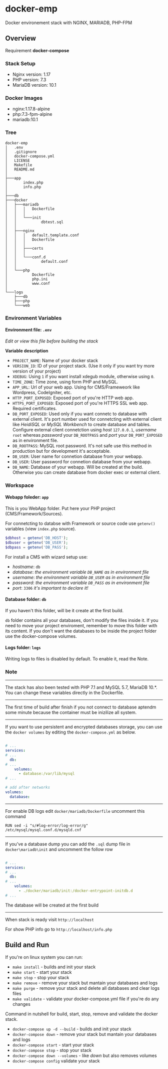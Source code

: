 # docker-emp
Docker environement stack with NGINX, MARIADB, PHP-FPM


## Overview

Requirement **docker-compose** 


### Stack Setup

* Nginx version: 1.17
* PHP version: 7.3
* MariaDB version: 10.1


### Docker Images

* nginx:1.17.8-alpine
* php:7.3-fpm-alpine
* mariadb:10.1


### Tree

```
docker-emp
│   .env
│   .gitignore
│   docker-compose.yml
│   LICENSE
│   Makefile
│   README.md
│   
├───app
│       index.php
│       info.php
│       
├───db        
├───docker
│   ├───mariadb
│   │   │   Dockerfile
│   │   │   
│   │   └───init
│   │           dbtest.sql
│   │           
│   ├───nginx
│   │   │   default.template.conf
│   │   │   Dockerfile
│   │   │   
│   │   ├───certs
│   │   │       
│   │   └───conf.d
│   │           default.conf
│   │           
│   └───php
│           Dockerfile
│           php.ini
│           www.conf
│           
└───logs
    ├───db
    ├───php
    └───web
```


### Environment Variables

#### Environment file: `.env`

_Edit or view this file before building the stack_

**Variable description**

* `PROJECT_NAME`: Name of your docker stack
* `VERSION_ID`: ID of your project stack. (Use it only if you want try more version of your project)
* `XDEBUG`: Using `1` if you want install xdegub module, otherwise using `0`.
* `TIME_ZONE`: Time zone, using form PHP and MySQL. 
* `APP_URL`: Url of your web app. Using for CMS/Frameweork like Wordpress, CodeIgniter, etc.
* `HTTP_PORT_EXPOSED`: Exposed port of you're HTTP web app.
* `HTTPS_PORT_EXPOSED`: Exposed port of you're HTTPS SSL web app. Required certificates.
* `DB_PORT_EXPOSED`: Used only if you want connetc to database with external client. It's port number used for connetcting with external client like _HeidiSQL_ or _MySQL Workbench_ to create database and tables. Configure external client connetction using _host_ `127.0.0.1`, _username_ `root` whereas _password_ your `DB_ROOTPASS` and _port_ your `DB_PORT_EXPOSED` as in environment file.
* `DB_ROOTPASS`: MySQL root password. It's not safe use this method in production but for development it's acceptable.
* `DB_USER`: User name for connetion database from your webapp.
* `DB_USER`: User password for connetion database from your webapp.
* `DB_NAME`: Database of your webapp. Will be created at the build. Otherwise you can create database from docker exec or external client.


### Workspace

#### Webapp foleder: `app`

This is you WebApp folder. Put here your PHP project (CMS/Framework/Sources).

For connetcting to databse with Framework or source code use `getenv()` variables (view `index.php` source).

```php
$dbhost = getenv('DB_HOST');
$dbuser = getenv('DB_USER');
$dbpass = getenv('DB_PASS');
```

For install a CMS with wizard setup use:

* _hostname_: `db` 
* _database_: _the environment variable `DB_NAME` as in environment file_ 
* _username_: _the environment variable `DB_USER` as in environment file_ 
* _password_: _the environment variable `DB_PASS` as in environment file_ 
* _port_: `3306` _it's important to declare it!_

#### Database folder: `db`

If you haven't this folder, will be it create at the first build.

`db` folder contains all your databases, don't modify the files inside it. If you need to move your project enviroment, remember to move this folder with its content.
If you don't want the databases to be inside the project folder use the docker-compose volumes.

#### Logs folder: `logs`

Writing logs to files is disabled by default. To enable it, read the Note.


### Note

---

The stack has also been tested with PHP 7.1 and MySQL 5.7, MariaDB 10.*. You can change these variables directly in the Dockerfile.


---

The first time of build after finish if you not connect to database aptendm some minute because the container must be inizilize all system.


---

If you want to use persistent and encrypted databases storage, you can use the `docker volumes` by editing the `docker-compose.yml` as below.

```yaml

# ...
services:
# ...
  db:
# ...
    volumes:
      - database:/var/lib/mysql
# ...

# add after networks
volumes:
  database:

```

---

For enable DB logs edit `docker/mariadb/Dockerfile` uncomment this command

```
RUN sed -i "s/#log-error/log-error/g" /etc/mysql/mysql.conf.d/mysqld.cnf
```

---

If you've a database dump you can add the `.sql` dump file in `docker\mariadb\init` and uncomment the follow row

```yaml

# ...
services:
# ...
  db:
# ...
    volumes:
      - ./docker/mariadb/init:/docker-entrypoint-initdb.d
# ...

```

The database will be created at the first build

---

When stack is ready visit `http://localhost`

For show PHP info go to `http://localhost/info.php`



## Build and Run

If you're on linux system you can run:

* `make install` - builds and init your stack
* `make start` - start your stack
* `make stop` - stop your stack 
* `make remove` - remove your stack but mantain your databases and logs
* `make purge` -  remove your stack and delete all databases and clear logs files
* `make validate` - validate your docker-compose.yml file if you're do any changes


Command in nutshell for build, start, stop, remove and validate the docker stack.

* `docker-compose up -d --build` - builds and init your stack
* `docker-compose down` - remove your stack but mantain your databases and logs
* `docker-compose start` - start your stack
* `docker-compose stop`  - stop your stack 
* `docker-compose down --volumes` - like _down_ but also removes volumes
* `docker-compose config` validate your stack

